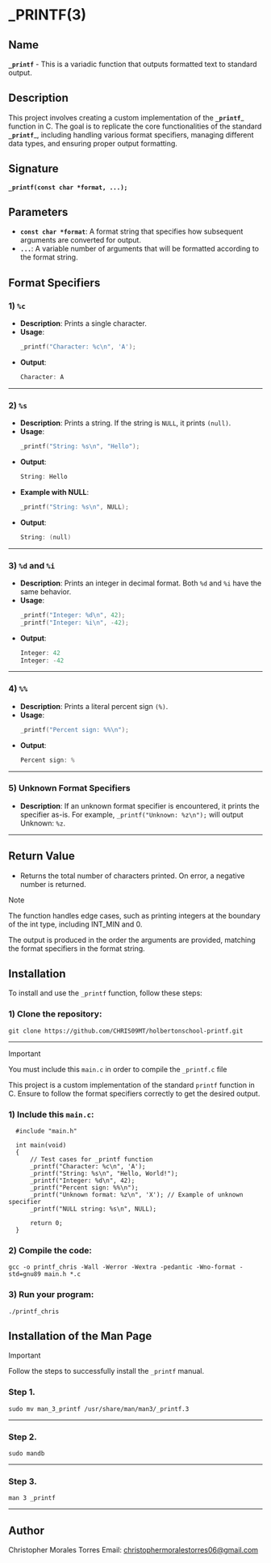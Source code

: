 
# _PRINTF(3)

## Name

__`_printf`__ - This is a variadic function that outputs formatted text to standard output.

## Description

This project involves creating a custom implementation of the __`_printf`___ function in C. The goal is to replicate the core functionalities of the standard __`_printf`___, including handling various format specifiers, managing different data types, and ensuring proper output formatting.

## Signature

__`_printf(const char *format, ...);`__

## Parameters
- __`const char *format`__: A format string that specifies how subsequent arguments are converted for output.
- __`...`__: A variable number of arguments that will be formatted according to the format string.

## Format Specifiers

### 1) `%c`
- **Description**: Prints a single character.
- **Usage**:
  ```c
  _printf("Character: %c\n", 'A');
- **Output**:
  ```c
  Character: A

---

### 2) `%s`
- **Description**: Prints a string. If the string is `NULL`, it prints `(null)`.
- **Usage**:
  ```c
  _printf("String: %s\n", "Hello");
- **Output**:
  ```c
  String: Hello
- **Example with NULL**:
  ```c
  _printf("String: %s\n", NULL);
- **Output**:
  ```c
  String: (null)

---
  
### 3) `%d` and `%i`
- **Description**: Prints an integer in decimal format. Both `%d` and `%i` have the same behavior.
- **Usage**: 
  ```c
  _printf("Integer: %d\n", 42);
  _printf("Integer: %i\n", -42);
- **Output**:
  ```c
  Integer: 42
  Integer: -42

---

### 4) `%%`
- **Description**: Prints a literal percent sign `(%)`.
- **Usage**:
  ```c
  _printf("Percent sign: %%\n");
- **Output**:
  ```c
  Percent sign: %

---

### 5) Unknown Format Specifiers
- **Description**: If an unknown format specifier is encountered, it prints the specifier as-is. For example, `_printf("Unknown: %z\n");` will output Unknown: `%z`.

---

## Return Value
- Returns the total number of characters printed. On error, a negative number is returned.

>[!NOTE]
>The function handles edge cases, such as printing integers at the boundary of the int type, including INT_MIN and 0.
>
>The output is produced in the order the arguments are provided, matching the format specifiers in the format string.

## Installation
To install and use the `_printf` function, follow these steps:

### 1) Clone the repository:
    git clone https://github.com/CHRIS09MT/holbertonschool-printf.git
    
---

>[!IMPORTANT]
> You must include this `main.c` in order to compile the `_printf.c` file
>
> This project is a custom implementation of the standard `printf` function in C. Ensure to follow the format specifiers correctly to get the desired output.
### 1) Include this `main.c`:

      #include "main.h"

      int main(void)
      {
          // Test cases for _printf function
          _printf("Character: %c\n", 'A');
          _printf("String: %s\n", "Hello, World!");
          _printf("Integer: %d\n", 42);
          _printf("Percent sign: %%\n");
          _printf("Unknown format: %z\n", 'X'); // Example of unknown specifier
          _printf("NULL string: %s\n", NULL);

          return 0;
      }

### 2) Compile the code:
    gcc -o printf_chris -Wall -Werror -Wextra -pedantic -Wno-format -std=gnu89 main.h *.c

### 3) Run your program:
    ./printf_chris

## Installation of the Man Page

>[!IMPORTANT]
>Follow the steps to successfully install the `_printf` manual.

### Step 1.
    sudo mv man_3_printf /usr/share/man/man3/_printf.3 
---
### Step 2.
    sudo mandb
---
### Step 3.
    man 3 _printf
---

## Author
Christopher Morales Torres
Email: christophermoralestorres06@gmail.com
